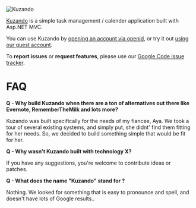 ![Kuzando](http://kuzando.com/Content/Images/logo.png)

[Kuzando](http://kuzando.com) is a simple task management / calender application built with Asp.NET MVC.

You can use Kuzando by [opening an account via openid](http://kuzando.com/Authentication/Login), or try it out [using our guest account](http://kuzando.com/Authentication/LoginAsGuest).

To **report issues** or **request features**, please use our [Google Code issue tracker](http://code.google.com/p/kuzando/issues/list).

# FAQ

**Q - Why build Kuzando when there are a ton of alternatives out there like Evernote, RememberTheMilk and lots more?**

Kuzando was built specifically for the needs of my fiancee, Aya. We took a tour of several existing systems, and simply put, she didnt' find them fitting for her needs.
So, we decided to build something simple that would be fit for her.

**Q - Why wasn't Kuzando built with technology X?**

If you have any suggestions, you're welcome to contribute ideas or patches.

**Q - What does the name "Kuzando" stand for ?**

Nothing. We looked for something that is easy to pronounce and spell, and doesn't have lots of Google results..
